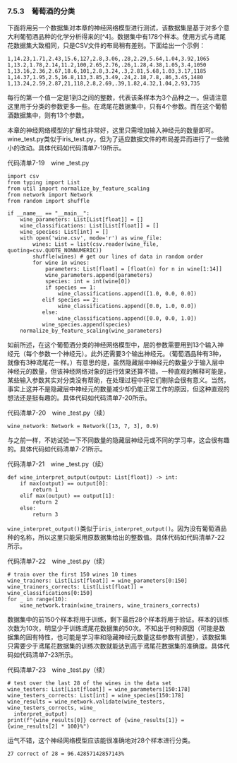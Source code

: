 ### 7.5.3　葡萄酒的分类

下面将用另一个数据集对本章的神经网络模型进行测试，该数据集是基于对多个意大利葡萄酒品种的化学分析得来的[^4]。数据集中有178个样本。使用方式与鸢尾花数据集大致相同，只是CSV文件的布局稍有差别。下面给出一个示例：

```
1,14.23,1.71,2.43,15.6,127,2.8,3.06,.28,2.29,5.64,1.04,3.92,1065
1,13.2,1.78,2.14,11.2,100,2.65,2.76,.26,1.28,4.38,1.05,3.4,1050
1,13.16,2.36,2.67,18.6,101,2.8,3.24,.3,2.81,5.68,1.03,3.17,1185
1,14.37,1.95,2.5,16.8,113,3.85,3.49,.24,2.18,7.8,.86,3.45,1480
1,13.24,2.59,2.87,21,118,2.8,2.69,.39,1.82,4.32,1.04,2.93,735
```

每行的第一个值一定是1到3之间的整数，代表该条样本为3个品种之一。但请注意这里用于分类的参数更多一些。在鸢尾花数据集中，只有4个参数。而在这个葡萄酒数据集中，则有13个参数。

本章的神经网络模型的扩展性非常好，这里只需增加输入神经元的数量即可。wine_test.py类似于iris_test.py，但为了适应数据文件的布局差异而进行了一些微小的改动。具体代码如代码清单7-19所示。

代码清单7-19　wine _test.py

```
import csv
from typing import List
from util import normalize_by_feature_scaling
from network import Network
from random import shuffle

if __name__ == "__main__":
    wine_parameters: List[List[float]] = []
    wine_classifications: List[List[float]] = []
    wine_species: List[int] = []
    with open('wine.csv', mode='r') as wine_file:
        wines: List = list(csv.reader(wine_file, quoting=csv.QUOTE_NONNUMERIC))
        shuffle(wines) # get our lines of data in random order
        for wine in wines:
            parameters: List[float] = [float(n) for n in wine[1:14]]
            wine_parameters.append(parameters)
            species: int = int(wine[0])
            if species == 1:
                wine_classifications.append([1.0, 0.0, 0.0])
           elif species == 2:
                wine_classifications.append([0.0, 1.0, 0.0])
           else:
                wine_classifications.append([0.0, 0.0, 1.0])
           wine_species.append(species)
    normalize_by_feature_scaling(wine_parameters)
```

如前所述，在这个葡萄酒分类的神经网络模型中，层的参数需要用到13个输入神经元（每个参数一个神经元）。此外还需要3个输出神经元。（葡萄酒品种有3种，就像有3种鸢尾花一样。）有意思的是，虽然隐藏层中神经元的数量少于输入层中神经元的数量，但该神经网络对象的运行效果还算不错。一种直观的解释可能是，某些输入参数其实对分类没有帮助，在处理过程中将它们剔除会很有意义。当然，事实上这并不是隐藏层中神经元的数量减少却仍能正常工作的原因，但这种直观的想法还是挺有趣的。具体代码如代码清单7-20所示。

代码清单7-20　wine _test.py（续）

```
wine_network: Network = Network([13, 7, 3], 0.9)
```

与之前一样，不妨试验一下不同数量的隐藏层神经元或不同的学习率，这会很有趣的。具体代码如代码清单7-21所示。

代码清单7-21　wine _test.py（续）

```
def wine_interpret_output(output: List[float]) -> int:
    if max(output) == output[0]:
        return 1
    elif max(output) == output[1]:
        return 2
    else:
        return 3
```

`wine_interpret_output()`类似于`iris_interpret_output()`。因为没有葡萄酒品种的名称，所以这里只能采用原数据集给出的整数值。具体代码如代码清单7-22所示。

代码清单7-22　wine _test.py（续）

```
# train over the first 150 wines 10 times
wine_trainers: List[List[float]] = wine_parameters[0:150]
wine_trainers_corrects: List[List[float]] = wine_classifications[0:150]
for _ in range(10):
    wine_network.train(wine_trainers, wine_trainers_corrects)
```

数据集中的前150个样本将用于训练，剩下最后28个样本将用于验证。样本的训练次数为10次，明显少于训练鸢尾花数据集的50次。不知出于何种原因（可能是数据集的固有特性，也可能是学习率和隐藏神经元数量这些参数有调整），该数据集只需要少于鸢尾花数据集的训练次数就能达到高于鸢尾花数据集的准确度。具体代码如代码清单7-23所示。

代码清单7-23　wine _test.py（续）

```
# test over the last 28 of the wines in the data set
wine_testers: List[List[float]] = wine_parameters[150:178]
wine_testers_corrects: List[int] = wine_species[150:178]
wine_results = wine_network.validate(wine_testers, wine_testers_corrects, wine_
  interpret_output)
print(f"{wine_results[0]} correct of {wine_results[1]} = {wine_results[2] * 100}%")
```

运气不错，这个神经网络模型应该能很准确地对28个样本进行分类。

```
27 correct of 28 = 96.42857142857143%
```